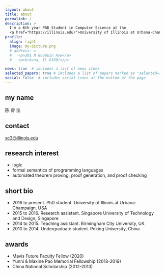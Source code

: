 ```yaml
---
layout: about
title: about
permalink: /
description: >
  I'm a 6th year PhD Student in Computer Science at the
  <a href="https://illinois.edu/">University of Illinois at Urbana-Champaign</a>. 
profile:
  align: right
  image: my-picture.png
  # address: >
  #   <p>201 N Goodwin Ave</p>
  #   <p>Urbana, IL 61801</p>

news: true  # includes a list of news items
selected_papers: true # includes a list of papers marked as "selected={true}"
social: false  # includes social icons at the bottom of the page
---
```


## my name
陈 霄 泓

## contact
xc3@illinois.edu

## research interest
* logic
* formal semantics of programming languages
* automated theorem proving, proof generation, and proof checking

## short bio
* 2016 to present. 
  PhD student. University of Illinois at Urbana-Champaign, USA
* 2015 to 2016. 
  Research assistant. Singapore University of Technology and Design, Singapore
* 2014 to 2015. Teaching assistant. Birmingham City University, UK
* 2010 to 2014. Undergraduate student. Peking University, China
 
## awards
* Mavis Future Faculty Fellow (2020)
* Yunni & Maxine Pao Memorial Fellowship (2018-2019)
* China National Scholarship (2012-2013)